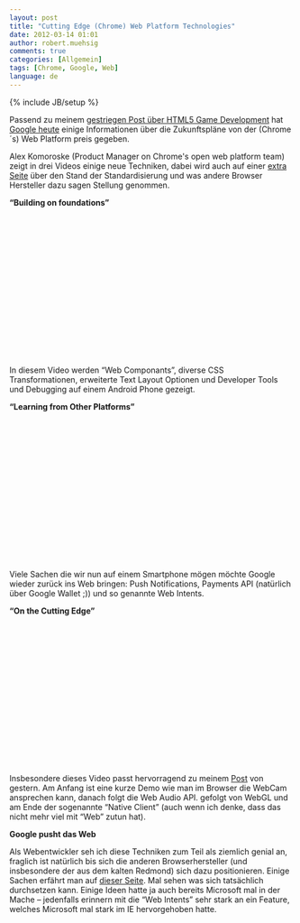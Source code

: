 ```yaml
---
layout: post
title: "Cutting Edge (Chrome) Web Platform Technologies"
date: 2012-03-14 01:01
author: robert.muehsig
comments: true
categories: [Allgemein]
tags: [Chrome, Google, Web]
language: de
---
```

{% include JB/setup %}
<p>Passend zu meinem <a href="{{BASE_PATH}}/2012/03/12/html5-games-tooling-3d/">gestriegen Post über HTML5 Game Development</a> hat <a href="http://blog.chromium.org/2012/03/meet-web-platform-again-for-first-time.html">Google heute</a> einige Informationen über die Zukunftspläne von der (Chrome´s) Web Platform preis gegeben. </p> <p>Alex Komoroske (Product Manager on Chrome's open web platform team) zeigt in drei Videos einige neue Techniken, dabei wird auch auf einer <a href="http://www.chromium.org/developers/meet-the-web-platform-companion">extra Seite</a> über den Stand der Standardisierung und was andere Browser Hersteller dazu sagen Stellung genommen.</p> <p><strong>“Building on foundations”</strong></p> <div style="padding-bottom: 0px; margin: 0px; padding-left: 0px; padding-right: 0px; display: inline; float: none; padding-top: 0px" id="scid:5737277B-5D6D-4f48-ABFC-DD9C333F4C5D:c0244f6f-4271-404f-9893-ab550ae82796" class="wlWriterEditableSmartContent"><div><object width="448" height="252"><param name="movie" value="http://www.youtube.com/v/3i4dtgh3ym0?hl=en&amp;hd=1"></param><embed src="http://www.youtube.com/v/3i4dtgh3ym0?hl=en&amp;hd=1" type="application/x-shockwave-flash" width="448" height="252"></embed></object></div></div> <p>In diesem Video werden “Web Componants”, diverse CSS Transformationen, erweiterte Text Layout Optionen und Developer Tools und Debugging auf einem Android Phone gezeigt. </p> <p><strong>“Learning from Other Platforms”</strong></p> <div style="padding-bottom: 0px; margin: 0px; padding-left: 0px; padding-right: 0px; display: inline; float: none; padding-top: 0px" id="scid:5737277B-5D6D-4f48-ABFC-DD9C333F4C5D:2b152ca2-fec0-4455-8fd0-45df37d24686" class="wlWriterEditableSmartContent"><div><object width="448" height="252"><param name="movie" value="http://www.youtube.com/v/mRd2SAL0vT4?hl=en&amp;hd=1"></param><embed src="http://www.youtube.com/v/mRd2SAL0vT4?hl=en&amp;hd=1" type="application/x-shockwave-flash" width="448" height="252"></embed></object></div></div> <p>Viele Sachen die wir nun auf einem Smartphone mögen möchte Google wieder zurück ins Web bringen: Push Notifications, Payments API (natürlich über Google Wallet ;)) und so genannte Web Intents. </p> <p><strong>“On the Cutting Edge”</strong></p> <div style="padding-bottom: 0px; margin: 0px; padding-left: 0px; padding-right: 0px; display: inline; float: none; padding-top: 0px" id="scid:5737277B-5D6D-4f48-ABFC-DD9C333F4C5D:6f110379-0b16-4c55-8367-c31fd25737de" class="wlWriterEditableSmartContent"><div><object width="448" height="252"><param name="movie" value="http://www.youtube.com/v/PNzmXDa1JLA#!?hl=en&amp;hd=1"></param><embed src="http://www.youtube.com/v/PNzmXDa1JLA#!?hl=en&amp;hd=1" type="application/x-shockwave-flash" width="448" height="252"></embed></object></div></div> <p>Insbesondere dieses Video passt hervorragend zu meinem <a href="{{BASE_PATH}}/2012/03/12/html5-games-tooling-3d/">Post</a> von gestern. Am Anfang ist eine kurze Demo wie man im Browser die WebCam ansprechen kann, danach folgt die Web Audio API. gefolgt von WebGL und am Ende der sogenannte “Native Client” (auch wenn ich denke, dass das nicht mehr viel mit “Web” zutun hat).</p> <p><strong>Google pusht das Web</strong></p> <p>Als Webentwickler seh ich diese Techniken zum Teil als ziemlich genial an, fraglich ist natürlich bis sich die anderen Browserhersteller (und insbesondere der aus dem kalten Redmond) sich dazu positionieren. Einige Sachen erfährt man auf <a href="http://www.chromium.org/developers/meet-the-web-platform-companion">dieser Seite</a>. Mal sehen was sich tatsächlich durchsetzen kann. Einige Ideen hatte ja auch bereits Microsoft mal in der Mache – jedenfalls erinnern mit die “Web Intents” sehr stark an ein Feature, welches Microsoft mal stark im IE hervorgehoben hatte. </p>
